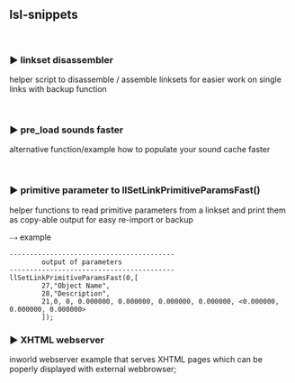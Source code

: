 ## lsl-snippets
<p><br></p>


### ▶️ linkset disassembler  

helper script to disassemble / assemble linksets for easier work on single links with backup function  


<p><br></p>


### ▶️ pre_load sounds faster 

alternative function/example how to populate your sound cache faster 


<p><br></p>


### ▶️ primitive parameter to llSetLinkPrimitiveParamsFast()  


helper functions to read primitive parameters from a linkset and print them as copy-able output for easy re-import or backup


⤏ example  
```
-----------------------------------------
        output of parameters
-----------------------------------------
llSetLinkPrimitiveParamsFast(0,[
        27,"Object Name",
        28,"Description",
        21,0, 0, 0.000000, 0.000000, 0.000000, 0.000000, <0.000000, 0.000000, 0.000000>
        ]);
```



### ▶️ XHTML webserver 

inworld webserver example that serves XHTML pages which can be poperly displayed with external webbrowser; 

<p><br></p>


